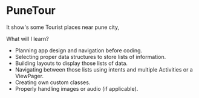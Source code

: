 # PuneTour
It show's some Tourist places near pune city,

What will I learn?
*  Planning app design and navigation before coding.
*  Selecting proper data structures to store lists of information.
*  Building layouts to display those lists of data.
*  Navigating between those lists using intents and multiple Activities or a ViewPager.
*  Creating own custom classes.
*  Properly handling images or audio (if applicable).

